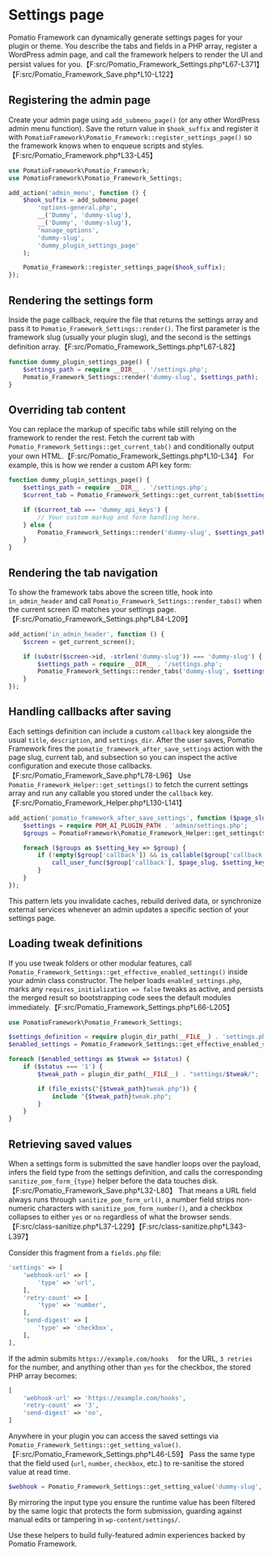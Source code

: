 # Settings page

Pomatio Framework can dynamically generate settings pages for your plugin or theme. You describe the tabs and fields in a PHP array, register a WordPress admin page, and call the framework helpers to render the UI and persist values for you.【F:src/Pomatio_Framework_Settings.php†L67-L371】【F:src/Pomatio_Framework_Save.php†L10-L122】

## Registering the admin page

Create your admin page using `add_submenu_page()` (or any other WordPress admin menu function). Save the return value in `$hook_suffix` and register it with `PomatioFramework\Pomatio_Framework::register_settings_page()` so the framework knows when to enqueue scripts and styles.【F:src/Pomatio_Framework.php†L33-L45】

```php
use PomatioFramework\Pomatio_Framework;
use PomatioFramework\Pomatio_Framework_Settings;

add_action('admin_menu', function () {
    $hook_suffix = add_submenu_page(
        'options-general.php',
        __('Dummy', 'dummy-slug'),
        __('Dummy', 'dummy-slug'),
        'manage_options',
        'dummy-slug',
        'dummy_plugin_settings_page'
    );

    Pomatio_Framework::register_settings_page($hook_suffix);
});
```

## Rendering the settings form

Inside the page callback, require the file that returns the settings array and pass it to `Pomatio_Framework_Settings::render()`. The first parameter is the framework slug (usually your plugin slug), and the second is the settings definition array.【F:src/Pomatio_Framework_Settings.php†L67-L82】

```php
function dummy_plugin_settings_page() {
    $settings_path = require __DIR__ . '/settings.php';
    Pomatio_Framework_Settings::render('dummy-slug', $settings_path);
}
```

## Overriding tab content

You can replace the markup of specific tabs while still relying on the framework to render the rest. Fetch the current tab with `Pomatio_Framework_Settings::get_current_tab()` and conditionally output your own HTML.【F:src/Pomatio_Framework_Settings.php†L10-L34】 For example, this is how we render a custom API key form:

```php
function dummy_plugin_settings_page() {
    $settings_path = require __DIR__ . '/settings.php';
    $current_tab = Pomatio_Framework_Settings::get_current_tab($settings_path);

    if ($current_tab === 'dummy_api_keys') {
        // Your custom markup and form handling here.
    } else {
        Pomatio_Framework_Settings::render('dummy-slug', $settings_path);
    }
}
```

## Rendering the tab navigation

To show the framework tabs above the screen title, hook into `in_admin_header` and call `Pomatio_Framework_Settings::render_tabs()` when the current screen ID matches your settings page.【F:src/Pomatio_Framework_Settings.php†L84-L209】

```php
add_action('in_admin_header', function () {
    $screen = get_current_screen();

    if (substr($screen->id, -strlen('dummy-slug')) === 'dummy-slug') {
        $settings_path = require __DIR__ . '/settings.php';
        Pomatio_Framework_Settings::render_tabs('dummy-slug', $settings_path);
    }
});
```

## Handling callbacks after saving

Each settings definition can include a custom `callback` key alongside the usual `title`, `description`, and `settings_dir`. After the user saves, Pomatio Framework fires the `pomatio_framework_after_save_settings` action with the page slug, current tab, and subsection so you can inspect the active configuration and execute those callbacks.【F:src/Pomatio_Framework_Save.php†L78-L96】 Use `Pomatio_Framework_Helper::get_settings()` to fetch the current settings array and run any callable you stored under the `callback` key.【F:src/Pomatio_Framework_Helper.php†L130-L141】

```php
add_action('pomatio_framework_after_save_settings', function ($page_slug, $tab, $subsection) {
    $settings = require POM_AI_PLUGIN_PATH . 'admin/settings.php';
    $groups = PomatioFramework\Pomatio_Framework_Helper::get_settings($settings, $tab, $subsection);

    foreach ($groups as $setting_key => $group) {
        if (!empty($group['callback']) && is_callable($group['callback'])) {
            call_user_func($group['callback'], $page_slug, $setting_key);
        }
    }
});
```

This pattern lets you invalidate caches, rebuild derived data, or synchronize external services whenever an admin updates a specific section of your settings page.

## Loading tweak definitions

If you use tweak folders or other modular features, call `Pomatio_Framework_Settings::get_effective_enabled_settings()` inside your admin class constructor. The helper loads `enabled_settings.php`, marks any `requires_initialization => false` tweaks as active, and persists the merged result so bootstrapping code sees the default modules immediately.【F:src/Pomatio_Framework_Settings.php†L66-L205】

```php
use PomatioFramework\Pomatio_Framework_Settings;

$settings_definition = require plugin_dir_path(__FILE__) . 'settings.php';
$enabled_settings = Pomatio_Framework_Settings::get_effective_enabled_settings('dummy-slug', $settings_definition);

foreach ($enabled_settings as $tweak => $status) {
    if ($status === '1') {
        $tweak_path = plugin_dir_path(__FILE__) . "settings/$tweak/";

        if (file_exists("{$tweak_path}tweak.php")) {
            include "{$tweak_path}tweak.php";
        }
    }
}
```

## Retrieving saved values

When a settings form is submitted the save handler loops over the payload, infers the field type from the settings definition, and calls the corresponding `sanitize_pom_form_{type}` helper before the data touches disk.【F:src/Pomatio_Framework_Save.php†L32-L80】 That means a URL field always runs through `sanitize_pom_form_url()`, a number field strips non-numeric characters with `sanitize_pom_form_number()`, and a checkbox collapses to either `yes` or `no` regardless of what the browser sends.【F:src/class-sanitize.php†L37-L229】【F:src/class-sanitize.php†L343-L397】

Consider this fragment from a `fields.php` file:

```php
'settings' => [
    'webhook-url' => [
        'type' => 'url',
    ],
    'retry-count' => [
        'type' => 'number',
    ],
    'send-digest' => [
        'type' => 'checkbox',
    ],
],
```

If the admin submits `https://example.com/hooks  ` for the URL, `3 retries` for the number, and anything other than `yes` for the checkbox, the stored PHP array becomes:

```php
[
    'webhook-url' => 'https://example.com/hooks',
    'retry-count' => '3',
    'send-digest' => 'no',
]
```

Anywhere in your plugin you can access the saved settings via `Pomatio_Framework_Settings::get_setting_value()`.【F:src/Pomatio_Framework_Settings.php†L46-L59】 Pass the same type that the field used (`url`, `number`, `checkbox`, etc.) to re-sanitise the stored value at read time.

```php
$webhook = Pomatio_Framework_Settings::get_setting_value('dummy-slug', 'general', 'webhook-url', 'url');
```

By mirroring the input type you ensure the runtime value has been filtered by the same logic that protects the form submission, guarding against manual edits or tampering in `wp-content/settings/`.

Use these helpers to build fully-featured admin experiences backed by Pomatio Framework.
